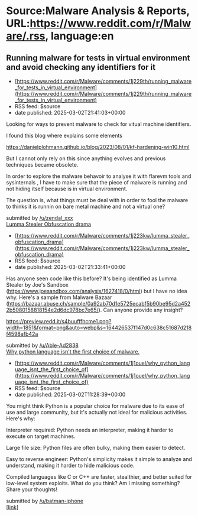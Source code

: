 # Source:Malware Analysis & Reports, URL:https://www.reddit.com/r/Malware/.rss, language:en

## Running malware for tests in virtual environment and avoid checking any identifiers for it
 - [https://www.reddit.com/r/Malware/comments/1j229th/running_malware_for_tests_in_virtual_environment](https://www.reddit.com/r/Malware/comments/1j229th/running_malware_for_tests_in_virtual_environment)
 - RSS feed: $source
 - date published: 2025-03-02T21:41:03+00:00

<!-- SC_OFF --><div class="md"><p>Looking for ways to prevent malware to check for vitual machine identifiers.</p> <p>I found this blog where explains some elements</p> <p><a href="https://danielplohmann.github.io/blog/2023/08/01/kf-hardening-win10.html">https://danielplohmann.github.io/blog/2023/08/01/kf-hardening-win10.html</a></p> <p>But I cannot only rely on this since anything evolves and previous techniques became obsolete.</p> <p>In order to explore the malware behavoir to analyse it with flarevm tools and sysinternals , I have to make sure that the piece of malware is running and not hiding itself because is in virtual environment.</p> <p>The question is, what things must be deal with in order to fool the malware to thinks it is runnin on bare metal machine and not a virtual one?</p> </div><!-- SC_ON --> &#32; submitted by &#32; <a href="https://www.reddit.com/user/zendal_xxx"> /u/zendal_xxx </a> <br/> <span><a href="https://www.reddit.com/r/Malware/comments/1j229th/running_m

## Lumma Stealer Obfuscation drama
 - [https://www.reddit.com/r/Malware/comments/1j223kw/lumma_stealer_obfuscation_drama](https://www.reddit.com/r/Malware/comments/1j223kw/lumma_stealer_obfuscation_drama)
 - RSS feed: $source
 - date published: 2025-03-02T21:33:41+00:00

<!-- SC_OFF --><div class="md"><p>Has anyone seen code like this before? It&#39;s being identified as Lumma Stealer by Joe&#39;s Sandbox (<a href="https://www.joesandbox.com/analysis/1627418/0/html">https://www.joesandbox.com/analysis/1627418/0/html</a>) but I have no idea why. Here&#39;s a sample from Malware Bazaar (<a href="https://bazaar.abuse.ch/sample/0a92ab70d1e5725ecabf5b90be95d2a4522b5080158818154e2d6dc978bc7e65/">https://bazaar.abuse.ch/sample/0a92ab70d1e5725ecabf5b90be95d2a4522b5080158818154e2d6dc978bc7e65/</a>). Can anyone provide any insight? </p> <p><a href="https://preview.redd.it/s4buufffhcme1.png?width=1851&amp;format=png&amp;auto=webp&amp;s=164426537f147d0c638c51687d218f4598afb42a">https://preview.redd.it/s4buufffhcme1.png?width=1851&amp;format=png&amp;auto=webp&amp;s=164426537f147d0c638c51687d218f4598afb42a</a></p> </div><!-- SC_ON --> &#32; submitted by &#32; <a href="https://www.reddit.com/user/Able-Ad2838"> /u/Able-Ad2838 </a> <br/> <span><a href="https://www.re

## Why python language isn't the first choice of malware.
 - [https://www.reddit.com/r/Malware/comments/1j1ouel/why_python_language_isnt_the_first_choice_of](https://www.reddit.com/r/Malware/comments/1j1ouel/why_python_language_isnt_the_first_choice_of)
 - RSS feed: $source
 - date published: 2025-03-02T11:28:39+00:00

<!-- SC_OFF --><div class="md"><p>You might think Python is a popular choice for malware due to its ease of use and large community, but it&#39;s actually not ideal for malicious activities. Here&#39;s why:</p> <p>Interpreter required: Python needs an interpreter, making it harder to execute on target machines.</p> <p>Large file size: Python files are often bulky, making them easier to detect.</p> <p>Easy to reverse engineer: Python&#39;s simplicity makes it simple to analyze and understand, making it harder to hide malicious code.</p> <p>Compiled languages like C or C++ are faster, stealthier, and better suited for low-level system exploits. What do you think? Am I missing something? Share your thoughts!</p> </div><!-- SC_ON --> &#32; submitted by &#32; <a href="https://www.reddit.com/user/batman-iphone"> /u/batman-iphone </a> <br/> <span><a href="https://www.reddit.com/r/Malware/comments/1j1ouel/why_python_language_isnt_the_first_choice_of/">[link]</a></span> &#32; <span><a href="h

